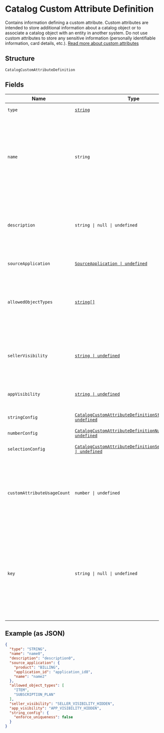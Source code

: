 
# Catalog Custom Attribute Definition

Contains information defining a custom attribute. Custom attributes are
intended to store additional information about a catalog object or to associate a
catalog object with an entity in another system. Do not use custom attributes
to store any sensitive information (personally identifiable information, card details, etc.).
[Read more about custom attributes](https://developer.squareup.com/docs/catalog-api/add-custom-attributes)

## Structure

`CatalogCustomAttributeDefinition`

## Fields

| Name | Type | Tags | Description |
|  --- | --- | --- | --- |
| `type` | [`string`](../models/catalog-custom-attribute-definition-type.md) | Required | Defines the possible types for a custom attribute. |
| `name` | `string` | Required | The name of this definition for API and seller-facing UI purposes.<br/>The name must be unique within the (merchant, application) pair. Required.<br/>May not be empty and may not exceed 255 characters. Can be modified after creation.<br/>**Constraints**: *Minimum Length*: `1`, *Maximum Length*: `255` |
| `description` | `string \| null \| undefined` | Optional | Seller-oriented description of the meaning of this Custom Attribute,<br/>any constraints that the seller should observe, etc. May be displayed as a tooltip in Square UIs.<br/>**Constraints**: *Maximum Length*: `255` |
| `sourceApplication` | [`SourceApplication \| undefined`](../models/source-application.md) | Optional | Represents information about the application used to generate a change. |
| `allowedObjectTypes` | [`string[]`](../models/catalog-object-type.md) | Required | The set of `CatalogObject` types that this custom atttribute may be applied to.<br/>Currently, only `ITEM`, `ITEM_VARIATION`, and `MODIFIER` are allowed. At least one type must be included.<br/>See [CatalogObjectType](#type-catalogobjecttype) for possible values |
| `sellerVisibility` | [`string \| undefined`](../models/catalog-custom-attribute-definition-seller-visibility.md) | Optional | Defines the visibility of a custom attribute to sellers in Square<br/>client applications, Square APIs or in Square UIs (including Square Point<br/>of Sale applications and Square Dashboard). |
| `appVisibility` | [`string \| undefined`](../models/catalog-custom-attribute-definition-app-visibility.md) | Optional | Defines the visibility of a custom attribute to applications other than their<br/>creating application. |
| `stringConfig` | [`CatalogCustomAttributeDefinitionStringConfig \| undefined`](../models/catalog-custom-attribute-definition-string-config.md) | Optional | Configuration associated with Custom Attribute Definitions of type `STRING`. |
| `numberConfig` | [`CatalogCustomAttributeDefinitionNumberConfig \| undefined`](../models/catalog-custom-attribute-definition-number-config.md) | Optional | - |
| `selectionConfig` | [`CatalogCustomAttributeDefinitionSelectionConfig \| undefined`](../models/catalog-custom-attribute-definition-selection-config.md) | Optional | Configuration associated with `SELECTION`-type custom attribute definitions. |
| `customAttributeUsageCount` | `number \| undefined` | Optional | The number of custom attributes that reference this<br/>custom attribute definition. Set by the server in response to a ListCatalog<br/>request with `include_counts` set to `true`.  If the actual count is greater<br/>than 100, `custom_attribute_usage_count` will be set to `100`. |
| `key` | `string \| null \| undefined` | Optional | The name of the desired custom attribute key that can be used to access<br/>the custom attribute value on catalog objects. Cannot be modified after the<br/>custom attribute definition has been created.<br/>Must be between 1 and 60 characters, and may only contain the characters `[a-zA-Z0-9_-]`.<br/>**Constraints**: *Minimum Length*: `1`, *Maximum Length*: `60`, *Pattern*: `^[a-zA-Z0-9_-]*$` |

## Example (as JSON)

```json
{
  "type": "STRING",
  "name": "name0",
  "description": "description0",
  "source_application": {
    "product": "BILLING",
    "application_id": "application_id8",
    "name": "name2"
  },
  "allowed_object_types": [
    "ITEM",
    "SUBSCRIPTION_PLAN"
  ],
  "seller_visibility": "SELLER_VISIBILITY_HIDDEN",
  "app_visibility": "APP_VISIBILITY_HIDDEN",
  "string_config": {
    "enforce_uniqueness": false
  }
}
```

